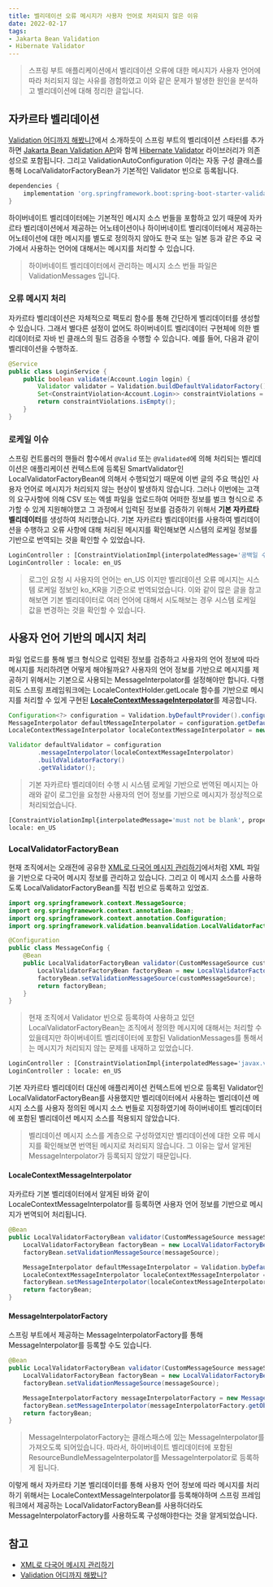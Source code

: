 ```yaml
---
title: 벨리데이션 오류 메시지가 사용자 언어로 처리되지 않은 이유
date: 2022-02-17
tags:
- Jakarta Bean Validation
- Hibernate Validator
---
```


> 스프링 부트 애플리케이션에서 벨리데이션 오류에 대한 메시지가 사용자 언어에 따라 처리되지 않는 사유를 경험하였고 이와 같은 문제가 발생한 원인을 분석하고 벨리데이션에 대해 정리한 글입니다.

## 자카르타 벨리데이션
[Validation 어디까지 해봤니?](https://meetup.toast.com/posts/223)에서 소개하듯이 스프링 부트의 벨리데이션 스타터를 추가하면 [Jakarta Bean Validation API](https://beanvalidation.org/2.0/)와 함께 [Hibernate Validator](https://hibernate.org/validator/) 라이브러리가 의존성으로 포함됩니다. 그리고 ValidationAutoConfiguration 이라는 자동 구성 클래스를 통해 LocalValidatorFactoryBean가 기본적인 Validator 빈으로 등록됩니다.

```groovy
dependencies {
    implementation 'org.springframework.boot:spring-boot-starter-validation'
}
```

하이버네이트 벨리데이터에는 기본적인 메시지 소스 번들을 포함하고 있기 때문에 자카르타 벨리데이션에서 제공하는 어노테이션이나 하이버네이트 벨리데이터에서 제공하는 어노테이션에 대한 메시지를 별도로 정의하지 않아도 한국 또는 일본 등과 같은 주요 국가에서 사용하는 언어에 대해서는 메시지를 처리할 수 있습니다.

> 하이버네이트 벨리데이터에서 관리하는 메시지 소스 번들 파일은 ValidationMessages 입니다.

### 오류 메시지 처리
자카르타 벨리데이션은 자체적으로 팩토리 함수를 통해 간단하게 벨리데이터를 생성할 수 있습니다. 그래서 별다른 설정이 없어도 하이버네이트 벨리데이터 구현체에 의한 벨리데이터로 자바 빈 클래스의 필드 검증을 수행할 수 있습니다. 예를 들어, 다음과 같이 벨리데이션을 수행하죠.

```java
@Service
public class LoginService {
    public boolean validate(Account.Login login) {
        Validator validator = Validation.buildDefaultValidatorFactory().getValidator();
        Set<ConstraintViolation<Account.Login>> constraintViolations = validator.validate(login);
        return constraintViolations.isEmpty();
    }
}
```

### 로케일 이슈
스프링 컨트롤러의 핸들러 함수에서 `@Valid` 또는 `@Validated`에 의해 처리되는 벨리데이션은 애플리케이션 컨텍스트에 등록된 SmartValidator인 LocalValidatorFactoryBean에 의해서 수행되었기 때문에 이번 글의 주요 핵심인 사용자 언어로 메시지가 처리되지 않는 현상이 발생하지 않습니다. 그러나 이번에는 고객의 요구사항에 의해 CSV 또는 엑셀 파일을 업로드하여 어떠한 정보를 벌크 형식으로 추가할 수 있게 지원해야했고 그 과정에서 입력된 정보를 검증하기 위해서 **기본 자카르타 벨리데이터**를 생성하여 처리했습니다. 기본 자카르타 벨리데이터를 사용하여 벨리데이션을 수행하고 오류 사항에 대해 처리된 메시지를 확인해보면 시스템의 로케일 정보를 기반으로 번역되는 것을 확인할 수 있었습니다.

```sh
LoginController : [ConstraintViolationImpl{interpolatedMessage='공백일 수 없습니다', propertyPath=loginId, rootBeanClass=class com.example.springboot.bean.Account$Login, messageTemplate='{javax.validation.constraints.NotBlank.message}'}]
LoginController : locale: en_US
```

> 로그인 요청 시 사용자의 언어는 en_US 이지만 벨리데이션 오류 메시지는 시스템 로케일 정보인 ko_KR을 기준으로 번역되었습니다. 이와 같이 많은 글을 참고해보면 기본 벨리데이터로 여러 언어에 대해서 시도해보는 경우 시스템 로케일 값을 변경하는 것을 확인할 수 있습니다.

## 사용자 언어 기반의 메시지 처리
파일 업로드를 통해 벌크 형식으로 입력된 정보를 검증하고 사용자의 언어 정보에 따라 메시지를 처리하려면 어떻게 해야될까요? 사용자의 언어 정보를 기반으로 메시지를 제공하기 위해서는 기본으로 사용되는 MessageInterpolator를 설정해야만 합니다. 다행히도 스프링 프레임워크에는 LocaleContextHolder.getLocale 함수를 기반으로 메시지를 처리할 수 있게 구현된 [**LocaleContextMessageInterpolator**](https://docs.spring.io/spring-framework/docs/current/javadoc-api/org/springframework/validation/beanvalidation/LocaleContextMessageInterpolator.html)를 제공합니다.

```java
Configuration<?> configuration = Validation.byDefaultProvider().configure();
MessageInterpolator defaultMessageInterpolator = configuration.getDefaultMessageInterpolator();
LocaleContextMessageInterpolator localeContextMessageInterpolator = new LocaleContextMessageInterpolator(defaultMessageInterpolator);

Validator defaultValidator = configuration
        .messageInterpolator(localeContextMessageInterpolator)
        .buildValidatorFactory()
        .getValidator();
```

> 기본 자카르타 벨리데이터 수행 시 시스템 로케일 기반으로 번역된 메시지는 아래와 같이 로그인을 요청한 사용자의 언어 정보를 기반으로 메시지가 정상적으로 처리되었습니다.


```sh
[ConstraintViolationImpl{interpolatedMessage='must not be blank', propertyPath=loginId, rootBeanClass=class com.example.springboot.bean.Account$Login, messageTemplate='{javax.validation.constraints.NotBlank.message}'}]
locale: en_US
```

### LocalValidatorFactoryBean
현재 조직에서는 오래전에 공유한 [XML로 다국어 메시지 관리하기](managing-i18n-messages-with-xml)에서처럼 XML 파일을 기반으로 다국어 메시지 정보를 관리하고 있습니다. 그리고 이 메시지 소스를 사용하도록 LocalValidatorFactoryBean를 직접 빈으로 등록하고 있었죠. 

```java
import org.springframework.context.MessageSource;
import org.springframework.context.annotation.Bean;
import org.springframework.context.annotation.Configuration;
import org.springframework.validation.beanvalidation.LocalValidatorFactoryBean;

@Configuration
public class MessageConfig {
    @Bean
    public LocalValidatorFactoryBean validator(CustomMessageSource customMessageSource) {
        LocalValidatorFactoryBean factoryBean = new LocalValidatorFactoryBean();
        factoryBean.setValidationMessageSource(customMessageSource);
        return factoryBean;
    }
}
```

> 현재 조직에서 Validator 빈으로 등록하여 사용하고 있던 LocalValidatorFactoryBean는 조직에서 정의한 메시지에 대해서는 처리할 수 있을테지만 하이버네이트 벨리데이터에 포함된 ValidationMessages를 통해서는 메시지가 처리되지 않는 문제를 내재하고 있었습니다.

```sh
LoginController : [ConstraintViolationImpl{interpolatedMessage='javax.validation.constraints.NotBlank.message', propertyPath=loginId, rootBeanClass=class com.example.springboot.bean.Account$Login, messageTemplate='{javax.validation.constraints.NotBlank.message}'}]
LoginController : locale: en_US
```

기본 자카르타 벨리데이터 대신에 애플리케이션 컨텍스트에 빈으로 등록된 Validator인 LocalValidatorFactoryBean를 사용했지만 벨리데이터에서 사용하는 벨리데이션 메시지 소스를 사용자 정의된 메시지 소스 번들로 지정하였기에 하이버네이트 벨리데이터에 포함된 벨리데이션 메시지 소스를 적용되지 않았습니다.

> 벨리데이션 메시지 소스를 계층으로 구성하였지만 벨리데이션에 대한 오류 메시지를 확인해보면 번역된 메시지로 처리되지 않습니다. 그 이유는 앞서 알게된 MessageInterpolator가 등록되지 않았기 때문입니다.

#### LocaleContextMessageInterpolator
자카르타 기본 벨리데이터에서 알게된 바와 같이 LocaleContextMessageInterpolator를 등록하면 사용자 언어 정보를 기반으로 메시지가 번역되어 처리됩니다.

```java
@Bean
public LocalValidatorFactoryBean validator(CustomMessageSource messageSource) {
    LocalValidatorFactoryBean factoryBean = new LocalValidatorFactoryBean();
    factoryBean.setValidationMessageSource(messageSource);

    MessageInterpolator defaultMessageInterpolator = Validation.byDefaultProvider().configure().getDefaultMessageInterpolator();
    LocaleContextMessageInterpolator localeContextMessageInterpolator = new LocaleContextMessageInterpolator(defaultMessageInterpolator);
    factoryBean.setMessageInterpolator(localeContextMessageInterpolator);
    return factoryBean;
}
```

#### MessageInterpolatorFactory
스프링 부트에서 제공하는 MessageInterpolatorFactory를 통해 MessageInterpolator를 등록할 수도 있습니다.

```java
@Bean
public LocalValidatorFactoryBean validator(CustomMessageSource messageSource) {
    LocalValidatorFactoryBean factoryBean = new LocalValidatorFactoryBean();
    factoryBean.setValidationMessageSource(messageSource);

    MessageInterpolatorFactory messageInterpolatorFactory = new MessageInterpolatorFactory();
    factoryBean.setMessageInterpolator(messageInterpolatorFactory.getObject());
    return factoryBean;
}
```

> MessageInterpolatorFactory는 클래스패스에 있는 MessageInterpolator를 가져오도록 되어있습니다.
> 따라서, 하이버네이트 벨리데이터에 포함된 ResourceBundleMessageInterpolator를 MessageInterpolator로 등록하게 됩니다.

이렇게 해서 자카르타 기본 벨리데이터를 통해 사용자 언어 정보에 따라 메시지를 처리하기 위해서는 LocaleContextMessageInterpolator를 등록해야하며 스프링 프레임워크에서 제공하는 LocalValidatorFactoryBean를 사용하더라도 MessageInterpolatorFactory를 사용하도록 구성해야한다는 것을 알게되었습니다.

## 참고

- [XML로 다국어 메시지 관리하기](/managing-i18n-messages-with-xml)
- [Validation 어디까지 해봤니?](https://meetup.toast.com/posts/223)